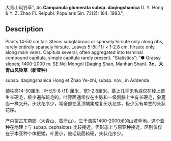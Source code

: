 大青山风铃草",
4c.**Campanula glomerata subsp. daqingshanica** D. Y. Hong & Y. Z. Zhao Fl. Reipubl. Popularis Sin. 73(2): 184. 1983.",

## Description
Plants 14-50 cm tall. Stems subglabrous or sparsely hirsute only along ribs, rarely entirely sparsely hirsute. Leaves 5-8(-11) × 1-2.8 cm, hirsute only along main veins. Capitula several, often aggregated into terminal compound capitula, simple capitula rarely present.
  "Statistics": "● Grassy slopes; 1400-2000 m. SE Nei Mongol (Daqing Shan, Manhan Shan).
**3c．大青山风铃草（新亚种）**

subsp. daqingshanica Hong et Zhao Ye-zhi, subsp. nov., in Addenda

植株高14-50厘米；叶长5-8 (11) 厘米，宽1-2.8厘米。茎上几乎无毛或仅在棱上疏生长硬毛，极少遍布疏毛的，叶背面通常仅在主脉和一级侧脉上生有长硬毛，象篦齿一样叉开。头状花序少，常全部在茎顶端集成复头状花序，极少另有单生的头状花序。

产内蒙古东南部（大青山、蛮汗山）。生于海拔1400-2000米的山坡草地。这个亚种在地理上与 subsp. cephalotes 比较接近，但形态上与原亚种接近，区别仅仅在于本亚种个体更矮，叶更小，被毛疏而较硬，头状花序少。
